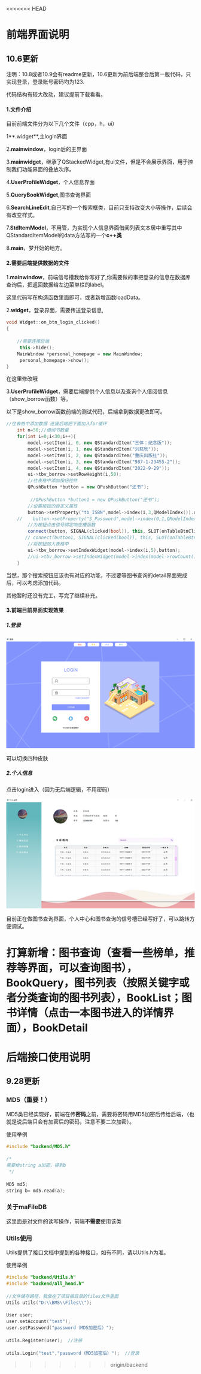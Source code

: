 <<<<<<< HEAD
# 前端界面说明

## 10.6更新

注明：10.8或者10.9会有readme更新，10.6更新为前后端整合后第一版代码，只实现登录，登录账号密码均为123.

代码结构有较大改动，建议提前下载看看。

#### 1.文件介绍

目前前端文件分为以下几个文件（cpp，h，ui）

1**.widget**,主login界面

2.**mainwindow**，login后的主界面

3.**mainwidget**，继承了QStackedWidget,有ui文件，但是不会展示界面，用于控制我们功能界面的叠放次序。

4.**UserProfileWidget**，个人信息界面

5.**QueryBookWidget**,图书查询界面

6.**SearchLineEdit**,自己写的一个搜索框类，目前只支持改变大小等操作，后续会有改变样式。

7.**StdItemModel**，不用管，为实现个人信息界面借阅列表文本居中重写其中QStandardItemModel的data方法写的一个**c++类**

8.**main**，梦开始的地方。



#### 2.需要后端提供数据的文件

1.**mainwindow**，前端信号槽我给你写好了,你需要做的事把登录的信息在数据库查询后，把返回数据给左边菜单栏的label。

这里代码写在构造函数里面即可，或者新增函数loadData。

2.**widget**，登录界面，需要传送登录信息,

```c++
void Widget::on_btn_login_clicked()
{

    //需要连接后端
     this->hide();
    MainWindow *personal_homepage = new MainWindow;
     personal_homepage->show();
}
```

在这里修改哦

3.**UserProfileWidget**，需要后端提供个人信息以及查询个人借阅信息（show_borrow函数）等。

以下是show_borrow函数前端的测试代码，后端拿到数据更改即可。

```c++
//往表格中添加数据 连接后端把下面加入for循环
    int n=50;//借阅书数量
    for(int i=0;i<30;i++){
        model->setItem(i, 0, new QStandardItem("三体：纪念版"));
        model->setItem(i, 1, new QStandardItem("刘慈欣"));
        model->setItem(i, 2, new QStandardItem("重庆出版社"));
        model->setItem(i, 3, new QStandardItem("987-1-23455-2"));
        model->setItem(i, 4, new QStandardItem("2022-9-29"));
        ui->tbv_borrow->setRowHeight(i,50);
        //往表格中添加按钮控件
        QPushButton *button = new QPushButton("还书");

         //QPushButton *button1 = new QPushButton("还书");
        //设置按钮的自定义属性
        button->setProperty("tb_ISBN",model->index(i,3,QModelIndex()).data().toString());
    //    button->setProperty("S_Password",model->index(0,1,QModelIndex()).data().toInt());//还可以定义返回其他列
        //为按钮点击信号绑定响应槽函数
        connect(button, SIGNAL(clicked(bool)), this, SLOT(onTableBtnClicked()));
       // connect(button1, SIGNAL(clicked(bool)), this, SLOT(onTableBtnClicked()));
        //将按钮加入表格中
        ui->tbv_borrow->setIndexWidget(model->index(i,5),button);
        //ui->tbv_borrow->setIndexWidget(model->index(model->rowCount()-1,5),button);//rowCount()-1是最后行号，从0行开始
    }
```

当然，那个搜索按钮应该也有对应的功能，不过要等图书查询的detail界面完成后，可以考虑添加代码。

其他暂时还没有完工，写完了继续补充。



#### 3.前端目前界面实现效果

##### 1.登录

![image-20220929205702407](image-20220929205702407.png)

可以切换四种皮肤

##### 2.个人信息

点击login进入（因为无后端逻辑，不用密码）

![image-20220929205759312](image-20220929205759312.png)

目前正在做图书查询界面，个人中心和图书查询的信号槽已经写好了，可以跳转方便调试。

打算新增：图书查询（查看一些榜单，推荐等界面，可以查询图书），BookQuery，图书列表（按照关键字或者分类查询的图书列表），BookList；图书详情（点击一本图书进入的详情界面），BookDetail
=======
# 后端接口使用说明

##  9.28更新

### MD5（重要！）

MD5类已经实现好，前端在传**密码**之前，需要将密码用MD5加密后传给后端，（也就是说后端只会有加密后的密码，注意不要二次加密）。

使用举例

```c++
#include "backend/MD5.h"

/*
需要给string a加密，得到b
 */

MD5 md5;
string b= md5.read(a);
```



### 关于maFileDB

这里面是对文件的读写操作，前端**不需要**使用该类



### Utils使用

Utils提供了接口文档中提到的各种接口，如有不同，请以Utils.h为准。

使用举例

```c++
#include "backend/Utils.h"
#include "backend/all_head.h"

//文件储存路径，我放在了项目根目录的files文件里面
Utils utils("D:\\BMS\\Files\\"); 

User user;
user.setAccount("test");
user.setPassword("password（MD5加密后）");

utils.Register(user);  //注册

utils.Login("test","password（MD5加密后）");  //登录
```



>>>>>>> origin/backend
